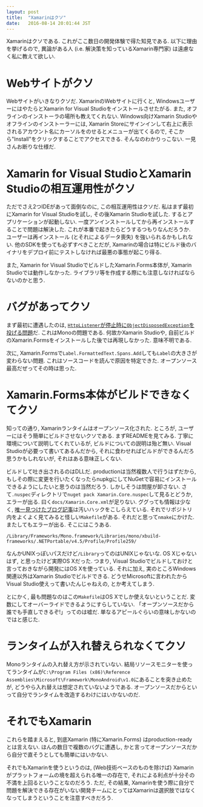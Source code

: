 ```yaml
---
layout: post
title:  "Xamarinはクソ"
date:   2016-08-14 20:01:44 JST
---
```

Xamarinはクソである. これがここ数日の開発体験で得た知見である. 以下に理由を挙げるので,
異論がある人 (i.e. 解決策を知っているXamarin専門家) は遠慮なく私に教えて欲しい.

# Webサイトがクソ
Webサイトがいきなりクソだ. XamarinのWebサイトに行くと, WindowsユーザーにはやたらとXamarin
for Visual Studioをインストールさせたがる. また, オフラインのインストーラの場所も教えてくれない.
Windows向けXamarin Studioやオフラインのインストーラーには, Xamarin Storeにサインインして右上に表示されるアカウント名にカーソルをのせるとメニューが出てくるので,
そこから"Install"をクリックすることでアクセスできる. そんなのわかりっこない.
一見さんお断りな仕様だ.

# Xamarin for Visual StudioとXamarin Studioの相互運用性がクソ
ただでさえ2つIDEがあって面倒なのに, この相互運用性はクソだ. 私はまず最初にXamarin
for Visual Studioを試し, その後Xamarin Studioを試した. するとアプリケーションが起動しない.
一度アンインストールしてから再インストールすることで問題は解決した.
これが本番で起きたらどうするつもりなんだろうか. ユーザーは再インストール
(とそれによるデータ喪失) を強いられるかもしれない. 他のSDKを使っても必ずすべきことだが,
Xamarinの場合は特にビルド後のバイナリをデプロイ前にテストしなければ最悪の事態が起こり得る.

また, Xamarin for Visual StudioでビルドしたXamarin.Forms本体が, Xamarin
Studioでは動作しなかった. ライブラリ等を作成する際にも注意しなければならないのかと思う.

# バグがあってクソ
まず最初に遭遇したのは, [`HttpListener`が停止時に`ObjectDisposedException`を投げる問題](https://bugzilla.xamarin.com/show_bug.cgi?id=41131)だ.
これはMonoの問題である. 何故かXamarin Studioや, 自前ビルドのXamarin.Formsをインストールした後では再現しなかった.
意味不明である.

次に, Xamarin.Formsで`Label.FormattedText.Spans.Add`しても`Label`の大きさが変わらない問題.
これはソースコードを読んで原因を特定できた. オープンソース最高だぜってその時は思った.

# Xamarin.Forms本体がビルドできなくてクソ
知っての通り, Xamarinランタイムはオープンソース化された. ところが, ユーザーにはそう簡単にビルドさせないクソである.
まずREADMEを見てみる. 丁寧に環境について説明してくれているが, ビルドについての説明は殆ど無い.
Visual Studioが必要って書いてあるんだから, それに食わせればビルドができるんだろ思うかもしれないが,
それはある意味正しくない.

ビルドして吐き出されるのはDLLだ. productionは当然複数人で行うはずだから,
もしその際に変更を行いたくなったらnupkgにしてNuGetで容易にインストールできるようにしたいと思うのは当然だろう.
しかしそうは問屋が卸さない. さて`.nuspec`ディレクトリで`nuget pack Xamarin.Core.nuspec`して見るとどうか,
エラーが出る. 曰く`docs/Xamarin.Core.xml`が足りない. ググっても情報は少なく,
[唯一見つけたブログ記事](http://jonathanpeppers.com/Blog/build-xamarin-forms-from-source)は汚いハックをこしらえている.
それでリポジトリ内をよくよく見てみると怪しい`Makefile`がある. それだと思って`nmake`にかけた.
またしてもエラーが出る. そこにはこうある.

```
/Library/Frameworks/Mono.framework/Libraries/mono/xbuild-frameworks/.NETPortable/v4.5/Profile/Profile259/
```

なんかUNIXっぽいパスだけど`/Library`ってのはUNIXじゃないな. OS Xじゃないはず,
と思ったけど実際OS Xだった. つまり, Visual Studioでビルドしておけと言っておきながら開発にはOS
Xを使っている. それに加え, 実のところWindows関連以外はXamarin Studioでビルドできる.
どうせMicrosoftに言われたからVisual Studio使えって書いたんじゃねえの, とか考えてしまう.

とにかく, 最も問題なのはこの`Makefile`はOS Xでしか使えないということだ.
変数にしてオーバーライドできるようにすらしていない. 「オープンソースだから誰でも手直しできるぞ!」ってのは嘘だ.
単なるアピールぐらいの意味しかないのではと感じた.

# ランタイムが入れ替えられなくてクソ
Monoランタイムの入れ替え方が示されていない. 結局リソースモニターを使ってランタイムが`C:\Program Files (x86)\Reference Assemblies\Microsoft\Framework\MonoAndroid\v1.0`にあることを突き止めたが,
どうやら入れ替えは想定されていないようである. オープンソースだからといって自分でランタイムを改造するわけにはいかないのだ.

# それでもXamarin
これらを踏まえると, 到底Xamarin (特にXamarin.Forms) はproduction-readyとは言えない.
ほんの数日で複数のバグに遭遇し, かと言ってオープンソースだから自分で直そうとしても簡単にはいかない.

それでもXamarinを使うというのは, (Web技術ベースのものを除けば) Xamarinがプラットフォームの境を超えられる唯一の存在で,
それによる利点が十分その不満を上回るということなのだろう. ただ, その結果,
Xamarinを使う際に自分で問題を解決できる存在がいない開発チームにとってはXamarinは選択肢ではなくなってしまうということを注意すべきだろう.

